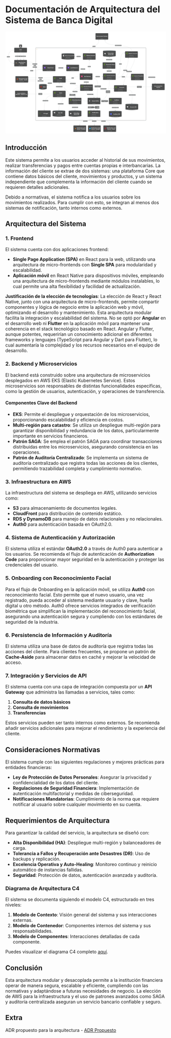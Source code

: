 # Documentación de Arquitectura del Sistema de Banca Digital

![Diagrama del Sistema Bancario](diagramas/Banking%20System%20Diagram.png)

## Introducción

Este sistema permite a los usuarios acceder al historial de sus movimientos, realizar transferencias y pagos entre cuentas propias e interbancarias. La información del cliente se extrae de dos sistemas: una plataforma Core que contiene datos básicos del cliente, movimientos y productos, y un sistema independiente que complementa la información del cliente cuando se requieren detalles adicionales.

Debido a normativas, el sistema notifica a los usuarios sobre los movimientos realizados. Para cumplir con esto, se integran al menos dos sistemas de notificación, tanto internos como externos.

## Arquitectura del Sistema

### 1. Frontend

El sistema cuenta con dos aplicaciones frontend:

- **Single Page Application (SPA)** en React para la web, utilizando una arquitectura de micro-frontends con **Single SPA** para modularidad y escalabilidad.
- **Aplicación móvil** en React Native para dispositivos móviles, empleando una arquitectura de micro-frontends mediante módulos instalables, lo cual permite una alta flexibilidad y facilidad de actualización.

**Justificación de la elección de tecnologías**: La elección de React y React Native, junto con una arquitectura de micro-frontends, permite compartir componentes y lógica de negocio entre la aplicación web y móvil, optimizando el desarrollo y mantenimiento. Esta arquitectura modular facilita la integración y escalabilidad del sistema.
No se optó por **Angular** en el desarrollo web ni **Flutter** en la aplicación móvil para mantener una coherencia en el stack tecnológico basado en React. Angular y Flutter, aunque potentes, requerirían un conocimiento adicional en diferentes frameworks y lenguajes (TypeScript para Angular y Dart para Flutter), lo cual aumentaría la complejidad y los recursos necesarios en el equipo de desarrollo.

### 2. Backend y Microservicios

El backend está construido sobre una arquitectura de microservicios desplegados en AWS EKS (Elastic Kubernetes Service). Estos microservicios son responsables de distintas funcionalidades específicas, como la gestión de usuarios, autenticación, y operaciones de transferencia.

#### Componentes Clave del Backend

- **EKS**: Permite el despliegue y orquestación de los microservicios, proporcionando escalabilidad y eficiencia en costos.
- **Multi-región para catastro**: Se utiliza un despliegue multi-región para garantizar disponibilidad y redundancia de los datos, particularmente importante en servicios financieros.
- **Patrón SAGA**: Se emplea el patrón SAGA para coordinar transacciones distribuidas entre los microservicios, asegurando consistencia en las operaciones.
- **Patrón de Auditoría Centralizado**: Se implementa un sistema de auditoría centralizado que registra todas las acciones de los clientes, permitiendo trazabilidad completa y cumplimiento normativo.

### 3. Infraestructura en AWS

La infraestructura del sistema se despliega en AWS, utilizando servicios como:

- **S3** para almacenamiento de documentos legales.
- **CloudFront** para distribución de contenido estático.
- **RDS y DynamoDB** para manejo de datos relacionales y no relacionales.
- **Auth0** para autenticación basada en OAuth2.0.

### 4. Sistema de Autenticación y Autorización

El sistema utiliza el estándar **OAuth2.0** a través de Auth0 para autenticar a los usuarios. Se recomienda el flujo de autenticación de **Authorization Code** para proporcionar mayor seguridad en la autenticación y proteger las credenciales del usuario.

### 5. Onboarding con Reconocimiento Facial

Para el flujo de Onboarding en la aplicación móvil, se utiliza **Auth0** con reconocimiento facial. Esto permite que el nuevo usuario, una vez registrado, pueda acceder al sistema mediante usuario y clave, huella digital u otro método. Auth0 ofrece servicios integrados de verificación biométrica que simplifican la implementación del reconocimiento facial, asegurando una autenticación segura y cumpliendo con los estándares de seguridad de la industria.

### 6. Persistencia de Información y Auditoría

El sistema utiliza una base de datos de auditoría que registra todas las acciones del cliente. Para clientes frecuentes, se propone un patrón de **Cache-Aside** para almacenar datos en caché y mejorar la velocidad de acceso.

### 7. Integración y Servicios de API

El sistema cuenta con una capa de integración compuesta por un **API Gateway** que administra las llamadas a servicios, tales como:

1. **Consulta de datos básicos**
2. **Consulta de movimientos**
3. **Transferencias**

Estos servicios pueden ser tanto internos como externos. Se recomienda añadir servicios adicionales para mejorar el rendimiento y la experiencia del cliente.

## Consideraciones Normativas

El sistema cumple con las siguientes regulaciones y mejores prácticas para entidades financieras:

- **Ley de Protección de Datos Personales**: Asegurar la privacidad y confidencialidad de los datos del cliente.
- **Regulaciones de Seguridad Financiera**: Implementación de autenticación multifactorial y medidas de ciberseguridad.
- **Notificaciones Mandatorias**: Cumplimiento de la norma que requiere notificar al usuario sobre cualquier movimiento en su cuenta.

## Requerimientos de Arquitectura

Para garantizar la calidad del servicio, la arquitectura se diseñó con:

- **Alta Disponibilidad (HA)**: Despliegue multi-región y balanceadores de carga.
- **Tolerancia a Fallos y Recuperación ante Desastres (DR)**: Uso de backups y replicación.
- **Excelencia Operativa y Auto-Healing**: Monitoreo continuo y reinicio automático de instancias fallidas.
- **Seguridad**: Protección de datos, autenticación avanzada y auditoría.

### Diagrama de Arquitectura C4

El sistema se documenta siguiendo el modelo C4, estructurado en tres niveles:

1. **Modelo de Contexto**: Visión general del sistema y sus interacciones externas.
2. **Modelo de Contenedor**: Componentes internos del sistema y sus responsabilidades.
3. **Modelo de Componentes**: Interacciones detalladas de cada componente.

Puedes visualizar el diagrama C4 completo [aquí](https://s.icepanel.io/YgnsRceG2Wj9FX/EYxq).

## Conclusión

Esta arquitectura modular y desacoplada permite a la institución financiera operar de manera segura, escalable y eficiente, cumpliendo con las normativas y adaptándose a futuras necesidades de negocio. La elección de AWS para la infraestructura y el uso de patrones avanzados como SAGA y auditoría centralizada aseguran un servicio bancario confiable y seguro.

## Extra

ADR propuesto para la arquitectura - [ADR Propuesto](ADR-Propuesto.md)

